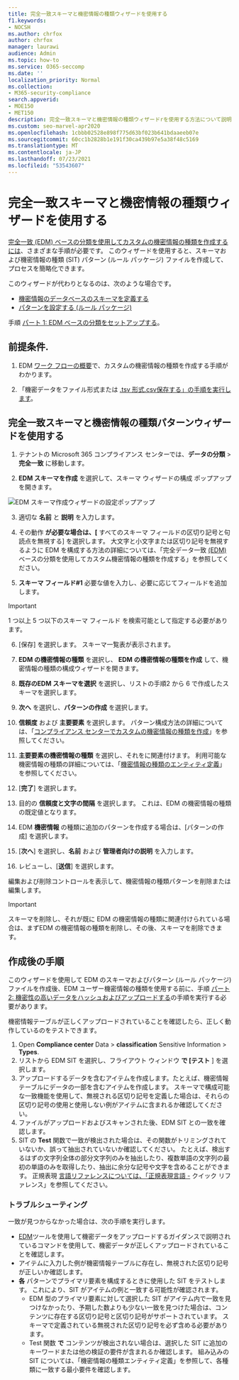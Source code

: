 ```yaml
---
title: 完全一致スキーマと機密情報の種類ウィザードを使用する
f1.keywords:
- NOCSH
ms.author: chrfox
author: chrfox
manager: laurawi
audience: Admin
ms.topic: how-to
ms.service: O365-seccomp
ms.date: ''
localization_priority: Normal
ms.collection:
- M365-security-compliance
search.appverid:
- MOE150
- MET150
description: 完全一致スキーマと機密情報の種類ウィザードrを使用する方法について説明します。
ms.custom: seo-marvel-apr2020
ms.openlocfilehash: 1cbbb02528e898f775d63bf023b641bdaaeeb07e
ms.sourcegitcommit: 60cc1b2828b1e191f30ca439b97e5a38f48c5169
ms.translationtype: MT
ms.contentlocale: ja-JP
ms.lasthandoff: 07/23/2021
ms.locfileid: "53543607"
---
```

# <a name="use-the-exact-data-match-schema-and-sensitive-information-type-wizard"></a>完全一致スキーマと機密情報の種類ウィザードを使用する

[完全一致 (EDM) ベースの分類を使用してカスタムの機密情報の種類を作成するには](create-custom-sensitive-information-types-with-exact-data-match-based-classification.md)、さまざまな手順が必要です。  このウィザードを使用すると、スキーマおよび機密情報の種類 (SIT) パターン (ルール パッケージ) ファイルを作成して、プロセスを簡略化できます。

このウィザードが代わりとなるのは、次のような場合です。

- [機密情報のデータベースのスキーマを定義する](create-custom-sensitive-information-types-with-exact-data-match-based-classification.md#define-the-schema-for-your-database-of-sensitive-information)
- [パターンを設定する (ルール パッケージ)](create-custom-sensitive-information-types-with-exact-data-match-based-classification.md#set-up-a-rule-package)

手順 [パート 1: EDM ベースの分類をセットアップする](create-custom-sensitive-information-types-with-exact-data-match-based-classification.md#part-1-set-up-edm-based-classification)。

## <a name="pre-requisites"></a>前提条件.

1. EDM [ワーク フローの概要](create-custom-sensitive-information-types-with-exact-data-match-based-classification.md#the-work-flow-at-a-glance)で、カスタムの機密情報の種類を作成する手順がわかります。

2. 「機密データをファイル形式または [.tsv 形式.csv保存する」の手順を実行します](create-custom-sensitive-information-types-with-exact-data-match-based-classification.md#save-sensitive-data-in-csv-or-tsv-format)。

## <a name="use-the-exact-data-match-schema-and-sensitive-information-type-pattern-wizard"></a>完全一致スキーマと機密情報の種類パターンウィザードを使用する

1. テナントの Microsoft 365 コンプライアンス センターでは、**データの分類** > **完全一致** に移動します。 

2. **EDM スキーマを作成** を選択して、スキーマ ウィザードの構成 ポップアップを開きます。

![EDM スキーマ作成ウィザードの設定ポップアップ](../media/edm-schema-wizard-1.png)

3. 適切な **名前** と **説明** を入力します。

4. その動作 **が必要な場合は、[** すべてのスキーマ フィールドの区切り記号と句読点を無視する] を選択します。 大文字と小文字または区切り記号を無視するように EDM を構成する方法の詳細については、「完全データ一致 [(EDM)](create-custom-sensitive-information-types-with-exact-data-match-based-classification.md)ベースの分類を使用してカスタム機密情報の種類を作成する」を参照してください。

5. **スキーマ フィールド#1** 必要な値を入力し、必要に応じてフィールドを追加します。 

> [!IMPORTANT]
> 1 つ以上 5 つ以下のスキーマ フィールド を検索可能として指定する必要があります。

6. [保存] を選択します。 スキーマ一覧表が表示されます。

7. **EDM の機密情報の種類** を選択し、 **EDM の機密情報の種類を作成** して、機密情報の種類の構成ウィザードを開きます。

8. **既存のEDM スキーマを選択** を選択し、リストの手順2 から 6 で作成したスキーマを選択します。

9. **次へ** を選択し、**パターンの作成** を選択します。

10. **信頼度** および **主要要素** を選択します。  パターン構成方法の詳細については、「[コンプライアンス センターでカスタムの機密情報の種類を作成](create-a-custom-sensitive-information-type.md)」を参照してください。

11.  **主要要素の機密情報の種類** を選択し、それをに関連付けます。 利用可能な機密情報の種類の詳細については、「[機密情報の種類のエンティティ定義](sensitive-information-type-entity-definitions.md)」を参照してください。

12. [**完了**] を選択します。

13. 目的の **信頼度と文字の間隔** を選択します。  これは、EDM の機密情報の種類の既定値となります。

13. EDM **機密情報** の種類に追加のパターンを作成する場合は、[パターンの作成] を選択します。

14. [**次へ**] を選択し、**名前** および **管理者向けの説明** を入力します。

15. レビューし、[**送信**] を選択します。

編集および削除コントロールを表示して、機密情報の種類パターンを削除または編集します。

> [!IMPORTANT]
> スキーマを削除し、それが既に EDM の機密情報の種類に関連付けられている場合は、まずEDM の機密情報の種類を削除し、その後、スキーマを削除できます。

## <a name="post-creation-steps"></a>作成後の手順

このウィザードを使用して EDM のスキーマおよびパターン (ルール パッケージ) ファイルを作成後、EDM ユーザー機密情報の種類を使用する前に、手順 [パート 2: 機密性の高いデータをハッシュおよびアップロードする](create-custom-sensitive-information-types-with-exact-data-match-based-classification.md#part-2-hash-and-upload-the-sensitive-data)の手順を実行する必要があります。

機密情報テーブルが正しくアップロードされていることを確認したら、正しく動作しているのをテストできます。

1. Open **Compliance center** Data  >  **classification** Sensitive Information  >  **Types**.
2. リストから EDM SIT を選択し、フライアウト ウィンドウ **で [テスト** ] を選択します。 
3. アップロードするデータを含むアイテムを作成します。たとえば、機密情報テーブルにデータの一部を含むアイテムを作成します。 スキーマで構成可能な一致機能を使用して、無視される区切り記号を定義した場合は、それらの区切り記号の使用と使用しない例がアイテムに含まれるか確認してください。
4. ファイルがアップロードおよびスキャンされた後、EDM SIT との一致を確認します。
5. SIT の **Test** 関数で一致が検出された場合は、その関数がトリミングされていないか、誤って抽出されていないか確認してください。 たとえば、検出するはずの文字列全体の部分文字列のみを抽出したり、複数単語の文字列の最初の単語のみを取得したり、抽出に余分な記号や文字を含めることができます。 正規表現 [言語リファレンスについては、「正規表現言語 -](/dotnet/standard/base-types/regular-expression-language-quick-reference) クイック リファレンス」を参照してください。 

### <a name="troubleshooting"></a>トラブルシューティング

一致が見つからなかった場合は、次の手順を実行します。
- [EDM](create-custom-sensitive-information-types-with-exact-data-match-based-classification.md)ツールを使用して機密データをアップロードするガイダンスで説明されているコマンドを使用して、機密データが正しくアップロードされていることを確認します。
- アイテムに入力した例が機密情報テーブルに存在し、無視された区切り記号が正しいか確認します。
- **各** パターンでプライマリ要素を構成するときに使用した SIT をテストします。 これにより、SIT がアイテムの例と一致する可能性が確認されます。 
  -  EDM 型のプライマリ要素に対して選択した SIT がアイテム内で一致を見つけなかったり、予期した数よりも少ない一致を見つけた場合は、コンテンツに存在する区切り記号と区切り記号がサポートされています。 スキーマで定義されている無視された区切り記号を必ず含める必要があります。 
  -  Test 関数 **で** コンテンツが検出されない場合は、選択した SIT に追加のキーワードまたは他の検証の要件が含まれるか確認します。 組み込みの SIT については[](sensitive-information-type-entity-definitions.md)、「機密情報の種類エンティティ定義」を参照して、各種類に一致する最小要件を確認します。

